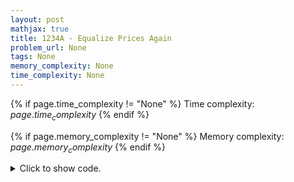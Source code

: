 ```yaml
---
layout: post
mathjax: true
title: 1234A - Equalize Prices Again
problem_url: None
tags: None
memory_complexity: None
time_complexity: None
---
```




{% if page.time_complexity != "None" %}
Time complexity: ${{ page.time_complexity }}$
{% endif %}

{% if page.memory_complexity != "None" %}
Memory complexity: ${{ page.memory_complexity }}$
{% endif %}

<details>
<summary>
<p style="display:inline">Click to show code.</p>
</summary>
```cpp
{% raw %}
using namespace std;
int main(void)
{
    int t, n, x, s;
    cin >> t;
    while (t--)
    {
        s = 0;
        cin >> n;
        for (int i = 0; i < n; ++i)
        {
            cin >> x;
            s += x;
        }
        cout << (int)ceil(s / (n * 1.0)) << endl;
    }
}

{% endraw %}
```
</details>

